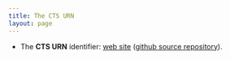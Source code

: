 ```yaml
---
title: The CTS URN
layout: page
---
```




- The **CTS URN** identifier:  [web site](http://cite-architecture.github.io/ctsurn_spec/) ([github source repository](https://github.com/cite-architecture/ctsurn_spec)).
